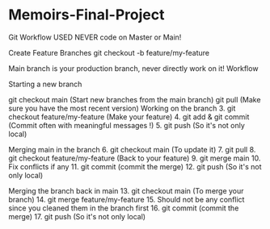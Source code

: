 # Memoirs-Final-Project

Git Workflow USED
NEVER code on Master or Main!

Create Feature Branches git checkout -b feature/my-feature

Main branch is your production branch, never directly work on it! Workflow

Starting a new branch

git checkout main (Start new branches from the main branch)
git pull (Make sure you have the most recent version)
Working on the branch 3. git checkout feature/my-feature (Make your feature) 4. git add & git commit (Commit often with meaningful messages !) 5. git push (So it's not only local)

Merging main in the branch 6. git checkout main (To update it) 7. git pull 8. git checkout feature/my-feature (Back to your feature) 9. git merge main 10. Fix conflicts if any 11. git commit (commit the merge) 12. git push (So it's not only local)

Merging the branch back in main 13. git checkout main (To merge your branch) 14. git merge feature/my-feature 15. Should not be any conflict since you cleaned them in the branch first 16. git commit (commit the merge) 17. git push (So it's not only local)
